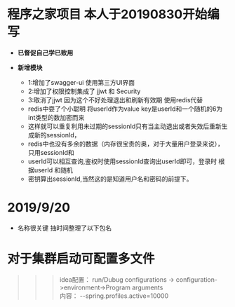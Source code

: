 #  程序之家项目 本人于20190830开始编写
* **已督促自己学已致用**

* **新增模块**
    * 1:增加了swagger-ui 使用第三方UI界面
    * 2:增加了权限控制集成了 jjwt 和 Security
    * 3:取消了jjwt 因为这个不好处理退出和刷新有效期 使用redis代替
    * redis中耍了个小聪明 将userId作为value key是userId和一个随机的6为int类型的数加密而来
    * 这样就可以重复利用未过期的sessionId只有当主动退出或者失效后重新生成新的sessionId，
    * redis中也没有多余的数据（内存很宝贵的奥，对于大量用户登录来说），只用sessionId和
    * userId可以相互查询,鉴权时使用sessionId查询出userId即可，登录时 根据userId 和随机
    * 密钥算出sessionId,当然这的是知道用户名和密码的前提下。
 
#  2019/9/20
*  名称很关键 抽时间整理了以下包名     

# 对于集群启动可配置多文件
   >>> idea配置： run/Dubug configurations -> configuration->environment->Program arguments    
   >>> 内容： --spring.profiles.active=10000
